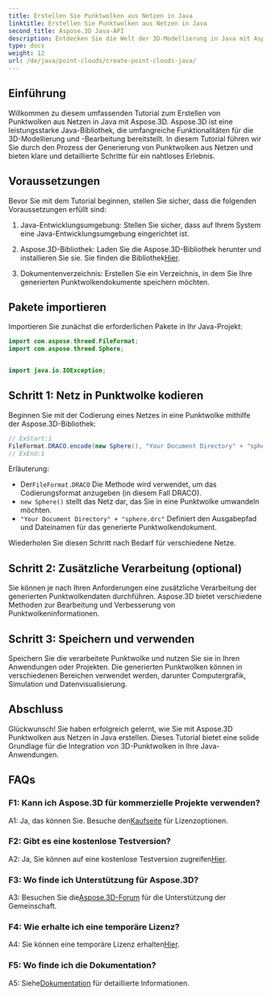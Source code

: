 ```yaml
---
title: Erstellen Sie Punktwolken aus Netzen in Java
linktitle: Erstellen Sie Punktwolken aus Netzen in Java
second_title: Aspose.3D Java-API
description: Entdecken Sie die Welt der 3D-Modellierung in Java mit Aspose.3D. Erfahren Sie, wie Sie mühelos Punktwolken aus Netzen erstellen.
type: docs
weight: 12
url: /de/java/point-clouds/create-point-clouds-java/
---
```

## Einführung

Willkommen zu diesem umfassenden Tutorial zum Erstellen von Punktwolken aus Netzen in Java mit Aspose.3D. Aspose.3D ist eine leistungsstarke Java-Bibliothek, die umfangreiche Funktionalitäten für die 3D-Modellierung und -Bearbeitung bereitstellt. In diesem Tutorial führen wir Sie durch den Prozess der Generierung von Punktwolken aus Netzen und bieten klare und detaillierte Schritte für ein nahtloses Erlebnis.

## Voraussetzungen

Bevor Sie mit dem Tutorial beginnen, stellen Sie sicher, dass die folgenden Voraussetzungen erfüllt sind:

1. Java-Entwicklungsumgebung: Stellen Sie sicher, dass auf Ihrem System eine Java-Entwicklungsumgebung eingerichtet ist.

2.  Aspose.3D-Bibliothek: Laden Sie die Aspose.3D-Bibliothek herunter und installieren Sie sie. Sie finden die Bibliothek[Hier](https://releases.aspose.com/3d/java/).

3. Dokumentenverzeichnis: Erstellen Sie ein Verzeichnis, in dem Sie Ihre generierten Punktwolkendokumente speichern möchten.

## Pakete importieren

Importieren Sie zunächst die erforderlichen Pakete in Ihr Java-Projekt:

```java
import com.aspose.threed.FileFormat;
import com.aspose.threed.Sphere;


import java.io.IOException;
```

## Schritt 1: Netz in Punktwolke kodieren

Beginnen Sie mit der Codierung eines Netzes in eine Punktwolke mithilfe der Aspose.3D-Bibliothek:

```java
// ExStart:1
FileFormat.DRACO.encode(new Sphere(), "Your Document Directory" + "sphere.drc");
// ExEnd:1
```

Erläuterung:
-  Der`FileFormat.DRACO` Die Methode wird verwendet, um das Codierungsformat anzugeben (in diesem Fall DRACO).
- `new Sphere()` stellt das Netz dar, das Sie in eine Punktwolke umwandeln möchten.
- `"Your Document Directory" + "sphere.drc"` Definiert den Ausgabepfad und Dateinamen für das generierte Punktwolkendokument.

Wiederholen Sie diesen Schritt nach Bedarf für verschiedene Netze.

## Schritt 2: Zusätzliche Verarbeitung (optional)

Sie können je nach Ihren Anforderungen eine zusätzliche Verarbeitung der generierten Punktwolkendaten durchführen. Aspose.3D bietet verschiedene Methoden zur Bearbeitung und Verbesserung von Punktwolkeninformationen.

## Schritt 3: Speichern und verwenden

Speichern Sie die verarbeitete Punktwolke und nutzen Sie sie in Ihren Anwendungen oder Projekten. Die generierten Punktwolken können in verschiedenen Bereichen verwendet werden, darunter Computergrafik, Simulation und Datenvisualisierung.

## Abschluss

Glückwunsch! Sie haben erfolgreich gelernt, wie Sie mit Aspose.3D Punktwolken aus Netzen in Java erstellen. Dieses Tutorial bietet eine solide Grundlage für die Integration von 3D-Punktwolken in Ihre Java-Anwendungen.

## FAQs

### F1: Kann ich Aspose.3D für kommerzielle Projekte verwenden?

 A1: Ja, das können Sie. Besuche den[Kaufseite](https://purchase.aspose.com/buy) für Lizenzoptionen.

### F2: Gibt es eine kostenlose Testversion?

 A2: Ja, Sie können auf eine kostenlose Testversion zugreifen[Hier](https://releases.aspose.com/).

### F3: Wo finde ich Unterstützung für Aspose.3D?

 A3: Besuchen Sie die[Aspose.3D-Forum](https://forum.aspose.com/c/3d/18) für die Unterstützung der Gemeinschaft.

### F4: Wie erhalte ich eine temporäre Lizenz?

 A4: Sie können eine temporäre Lizenz erhalten[Hier](https://purchase.aspose.com/temporary-license/).

### F5: Wo finde ich die Dokumentation?

 A5: Siehe[Dokumentation](https://reference.aspose.com/3d/java/) für detaillierte Informationen.